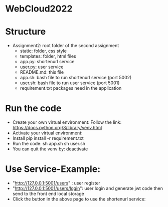 # WebCloud2022

# Structure
- Assignment2: root folder of the second assignment 
    - static: folder, css style 
    - templates: folder, html files
    - app.py: shortenurl service 
    - user.py: user service
    - README.md: this file
    - app.sh: bash file to run shortenurl service (port 5002)
    - user.sh: bash file to run user service (port 5001)
    - requirement.txt packages need in the application
# Run the code
- Create your own virtual environment:
Follow the link: https://docs.python.org/3/library/venv.html
- Activate your virtual environment:
- Install 
    pip install -r requirement.txt
- Run the code:
    sh app.sh
    sh user.sh
- You can quit the venv by:
    deactivate

# Use Service-Example:
- "http://127.0.0.1:5001/users" : user register
- "http://127.0.0.1:5001/users/login": user login and generate jwt code then send to the front end local storage
-  Click the button in the above page to use the shortenurl service:

